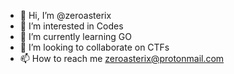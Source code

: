 - 👋 Hi, I’m @zeroasterix
- 👀 I’m interested in Codes
- 🌱 I’m currently learning GO 
- 💞️ I’m looking to collaborate on CTFs
- 📫 How to reach me zeroasterix@protonmail.com

<!---
zeroasterix/zeroasterix is a ✨ special ✨ repository because its `README.md` (this file) appears on your GitHub profile.
You can click the Preview link to take a look at your changes.
--->

